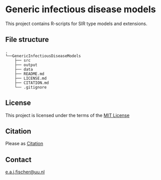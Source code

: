 # Generic infectious disease models
This project contains R-scripts for SIR type models and extensions. 

## File structure
```
.
└──GenericInfectiousDiseaseModels
    ├── src
    ├── output
    ├── data
    ├── README.md
    ├── LICENSE.md
    ├── CITATION.md
    └── .gitignore
```
    
## License

This project is licensed under the terms of the [MIT License](/LICENSE.md)

## Citation

Please as [Citation](/CITATION.MD)

## Contact
e.a.j.fischer@uu.nl
